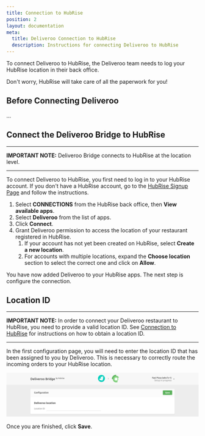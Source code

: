 ```yaml
---
title: Connection to HubRise
position: 2
layout: documentation
meta:
  title: Deliveroo Connection to HubRise
  description: Instructions for connecting Deliveroo to HubRise
---
```


To connect Deliveroo to HubRise, the Deliveroo team needs to log your HubRise location in their back office.

Don't worry, HubRise will take care of all the paperwork for you!

## Before Connecting Deliveroo

...

## Connect the Deliveroo Bridge to HubRise

---

**IMPORTANT NOTE:** Deliveroo Bridge connects to HubRise at the location level.

---

To connect Deliveroo to HubRise, you first need to log in to your HubRise account.
If you don't have a HubRise account, go to the [HubRise Signup Page](https://manager.hubrise.com/signup) and follow the instructions.

1. Select **CONNECTIONS** from the HubRise back office, then **View available apps**.
1. Select **Deliveroo** from the list of apps.
1. Click **Connect**.
1. Grant Deliveroo permission to access the location of your restaurant registered in HubRise.
   1. If your account has not yet been created on HubRise, select **Create a new location**.
   1. For accounts with multiple locations, expand the **Choose location** section to select the correct one and click on **Allow**.

You have now added Deliveroo to your HubRise apps.
The next step is configure the connection.

## Location ID

---

**IMPORTANT NOTE:** In order to connect your Deliveroo restaurant to HubRise, you need to provide a valid location ID.
See [Connection to HubRise](/apps/deliveroo/connect-hubrise) for instructions on how to obtain a location ID.

---

In the first configuration page, you will need to enter the location ID that has been assigned to you by Deliveroo.
This is necessary to correctly route the incoming orders to your HubRise location.

![Deliveroo location ID](../images/001-en-location-id.png)

Once you are finished, click **Save**.
